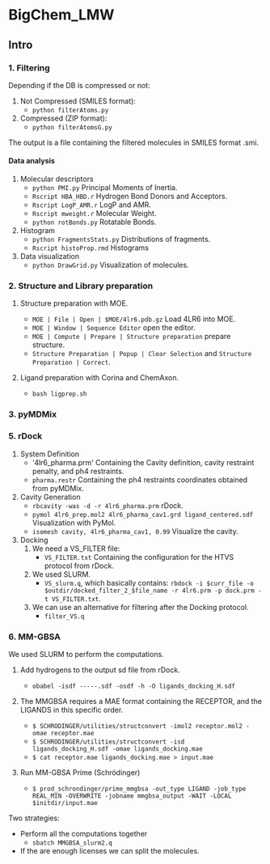 # BigChem_LMW

## Intro

### 1. Filtering

Depending if the DB is compressed or not:

1. Not Compressed (SMILES format):
    * `python filterAtoms.py`
2. Compressed (ZIP format):
    * `python filterAtomsG.py`

The output is a file containing the filtered molecules in SMILES format .smi.

#### Data analysis

1. Molecular descriptors
    * `python PMI.py` Principal Moments of Inertia.
    * `Rscript HBA_HBD.r` Hydrogen Bond Donors and Acceptors.
    * `Rscript LogP_AMR.r` LogP and AMR.
    * `Rscript mweight.r` Molecular Weight.
    * `python rotBonds.py` Rotatable Bonds.
2. Histogram
    * `python FragmentsStats.py` Distributions of fragments.
    * `Rscript histoProp.rmd` Histograms
3. Data visualization
    * `python DrawGrid.py` Visualization of molecules.

### 2. Structure and Library preparation

1. Structure preparation with MOE.
        
    * `MOE | File | Open | $MOE/4lr6.pdb.gz` Load 4LR6 into MOE.
    * `MOE | Window | Sequence Editor` open the editor.
    * `MOE | Compute | Prepare | Structure preparation` prepare structure.
    * `Structure Preparation | Popup | Clear Selection` and `Structure Preparation | Correct`.
            
2. Ligand preparation with Corina and ChemAxon.
        
    * `bash ligprep.sh`

### 3. pyMDMix

### 5. rDock

1. System Definition
    * '4lr6_pharma.prm' Containing the Cavity definition, cavity restraint penalty, and ph4 restraints.
    * `pharma.restr` Containing the ph4 restraints coordinates obtained from pyMDMix.
3. Cavity Generation
    * `rbcavity -was -d -r 4lr6_pharma.prm` rDock.
    * `pymol 4lr6_prep.mol2 4lr6_pharma_cav1.grd ligand_centered.sdf` Visualization with PyMol.
    * `isomesh cavity, 4lr6_pharma_cav1, 0.99` Visualize the cavity.
4. Docking
    1. We need a VS_FILTER file:
        * `VS_FILTER.txt` Containing the configuration for the HTVS protocol from rDock.
    2. We used SLURM.
        * `VS_slurm.q`, which basically contains: `rbdock -i $curr_file -o $outdir/docked_filter_2_$file_name -r 4lr6.prm -p dock.prm -t VS_FILTER.txt`.
    3. We can use an alternative for filtering after the Docking protocol.
        * `filter_VS.q`

### 6. MM-GBSA

We used SLURM to perform the computations.

1. Add hydrogens to the output sd file from rDock.
 
     * `obabel -isdf -----.sdf -osdf -h -O ligands_docking_H.sdf`

2. The MMGBSA requires a MAE format containing the RECEPTOR, and the LIGANDS in this specific order.

     * `$ SCHRODINGER/utilities/structconvert -imol2 receptor.mol2 -omae receptor.mae`
     * `$ SCHRODINGER/utilities/structconvert -isd ligands_docking_H.sdf -omae ligands_docking.mae`
     * `$ cat receptor.mae ligands_docking.mae > input.mae`

3. Run MM-GBSA Prime (Schrödinger)

     * `$ prod_schrondinger/prime_mmgbsa -out_type LIGAND -job_type REAL_MIN -OVERWRITE -jobname mmgbsa_output -WAIT -LOCAL $initdir/input.mae`

Two strategies:

* Perform all the computations together
   * `sbatch MMGBSA_slurm2.q`
* If the are enough licenses we can split the molecules. 

